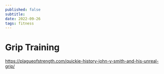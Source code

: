 ```yaml
---
published: false
subtitle:
date: 2022-09-26
tags: fitness
---
```


# Grip Training



https://plagueofstrength.com/quickie-history-john-y-smith-and-his-unreal-grip/